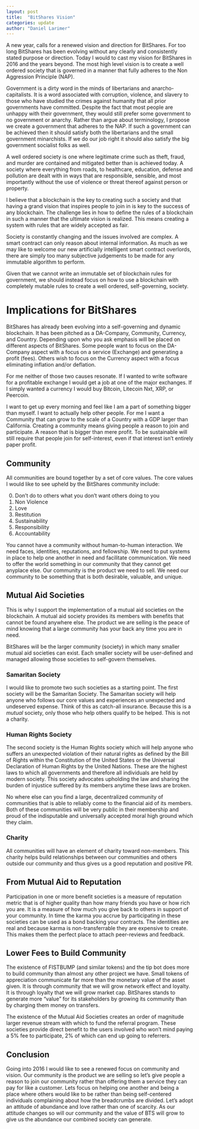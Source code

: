 ```yaml
---
layout: post
title:  "BitShares Vision"
categories: update
author: "Daniel Larimer" 
---
```

A new year, calls for a renewed vision and direction for BitShares. For too long BitShares has been evolving without any clearly and consistently stated purpose or direction. Today I would to cast my vision for BitShares in 2016 and the years beyond. The most high level vision is to create a well ordered society that is governed in a manner that fully adheres to the Non Aggression Principle (NAP).  
<!--more-->


Government is a dirty word in the minds of libertarians and anarcho-capitalists. It is a word associated with corruption, violence, and slavery to those who have studied the crimes against humanity that all prior governments have committed. Despite the fact that most people are unhappy with their government, they would still prefer some government to no government or anarchy. Rather than argue about terminology, I propose we create a government that adheres to the NAP. If such a government can be achieved then it should satisfy both the libertarians and the small government minarchists. If we do our job right it should also satisfy the big government socialist folks as well.      

A well ordered society is one where legitimate crime such as theft, fraud, and murder are contained and mitigated better than is achieved today. A society where everything from roads, to healthcare, education, defense and pollution are dealt with in ways that are responsible, sensible, and most importantly without the use of violence or threat thereof against person or property.

I believe that a blockchain is the key to creating such a society and that having a grand vision that inspires people to join in is key to the success of any blockchain. The challenge lies in how to define the rules of a blockchain in such a manner that the ultimate vision is realized. This means creating a system with rules that are widely accepted as fair. 

Society is constantly changing and the issues involved are complex. A smart contract can only reason about internal information. As much as we may like to welcome our new artificially intelligent smart contract overlords, there are simply too many subjective judgements to be made for any immutable algorithm to perform.  

Given that we cannot write an immutable set of blockchain rules for government, we should instead focus on how to use a blockchain with completely mutable rules to create a well ordered, self-governing, society.

# Implications for BitShares

BitShares has already been evolving into a self-governing and dynamic blockchain. It has been pitched as a DA-Company, Community, Currency, and Country. Depending upon who you ask emphasis will be placed on different aspects of BitShares.   Some people want to focus on the DA-Company aspect with a focus on a service (Exchange) and generating a profit (fees).  Others wish to focus on the Currency aspect with a focus eliminating inflation and/or deflation.

For me neither of those two causes resonate.  If I wanted to write software for a profitable exchange I would get a job at one of the major exchanges. If I simply wanted a currency I would buy Bitcoin, Litecoin Nxt, XRP, or Peercoin. 

I want to get up every morning and feel like I am a part of something bigger than myself. I want to actually help other people.  For me I want a Community that can grow to the scale of a Country with a GDP larger than California. Creating a community means giving people a reason to join and participate.  A reason that is bigger than mere profit. To be sustainable will still require that people join for self-interest, even if that interest isn’t entirely paper profit. 

## Community 

All communities are bound together by a set of core values. The core values I would like to see upheld by the BitShares community include:

0. Don’t do to others what you don’t want others doing to you
1. Non Violence 
2. Love 
3. Restitution 
4. Sustainability 
5. Responsibility
6. Accountability  

You cannot have a community without human-to-human interaction. We need faces, identities, reputations, and fellowship. We need to put systems in place to help one another in need and facilitate communication.  We need to offer the world something in our community that they cannot get anyplace else. Our community is the product we need to sell.  We need our community to be something that is both desirable, valuable, and unique.  

## Mutual Aid Societies
This is why I support the implementation of a mutual aid societies on the blockchain. A mutual aid society provides its members with benefits that cannot be found anywhere else.  The product we are selling is the peace of mind knowing that a large community has your back any time you are in need.  

BitShares will be the larger community (society) in which many smaller mutual aid societies can exist.  Each smaller society will be user-defined and managed allowing those societies to self-govern themselves. 

### Samaritan Society
I would like to promote two such societies as a starting point. The first society will be the Samaritan Society.  The Samaritan society will help anyone who follows our core values and experiences an unexpected and undeserved expense. Think of this as catch-all insurance. Because this is a *mutual* society, only those who help others qualify to be helped.  This is not a charity.

### Human Rights Society 
The second society is the Human Rights society which will help anyone who suffers an unexpected violation of their natural rights as defined by the Bill of Rights within the Constitution of the United States or the Universal Declaration of Human Rights by the United Nations.  These are the highest laws to which all governments and therefore all individuals are held by modern society. This society advocates upholding the law and sharing the burden of injustice suffered by its members anytime these laws are broken.   

No where else can you find a large, decentralized community of communities that is able to reliably come to the financial aid of its members. Both of these communities will be very public in their membership and proud of the indisputable and universally accepted moral high ground which they claim.  

### Charity
All communities will have an element of charity toward non-members. This charity helps build relationships between our communities and others outside our community and thus gives us a good reputation and positive PR.  

## From Mutual Aid to Reputation 

Participation in one or more benefit societies is a measure of reputation metric that is of higher quality than how many friends you have or how rich you are. It is a measure of how much you give back to others in support of your community. In time the karma you accrue by participating in these societies can be used as a bond backing your contracts. The identities are real and because karma is non-transferrable they are expensive to create. This makes them the perfect place to attach peer-reviews and feedback. 

## Lower Fees to Build Community 

The existence of FISTBUMP (and similar tokens) and the tip bot does more to build community than almost any other project we have. Small tokens of appreciation communicate far more than the monetary value of the asset given. It is through community that we will grow network effect and loyalty.  It is through loyalty that we will grow market cap.  BitShares stands to generate more “value” for its stakeholders by growing its community than by charging them money on transfers.   

The existence of the Mutual Aid Societies creates an order of magnitude larger revenue stream with which to fund the referral program.  These societies provide direct benefit to the users involved who won’t mind paying a 5% fee to participate, 2% of which can end up going to referrers.   

## Conclusion 

Going into 2016 I would like to see a renewed focus on community and vision. Our community is the product we are selling so let’s give people a reason to join our community rather than offering them a service they can pay for like a customer.  Lets focus on helping one another and being a place where others would like to be rather than being self-centered individuals complaining about how the breadcrumbs are divided. Let’s adopt an attitude of abundance and love rather than one of scarcity.  As our attitude changes so will our community and the value of BTS will grow to give us the abundance our combined society can generate.

